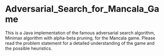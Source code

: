 # Adversarial_Search_for_Mancala_Game
 
This is a Java implementation of the famous adversarial search algorithm, Minimax algorithm with alpha-beta pruning, for the Mancala game. Please read the problem statement for a detailed understanding of the game and the possible heuristics.

